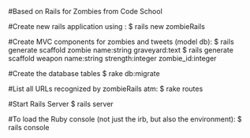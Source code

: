 #Based on Rails for Zombies from Code School

#Create new rails application using : 
$ rails new zombieRails


#Create MVC components for zombies and tweets (model db):
$ rails generate scaffold zombie name:string graveyard:text
$ rails generate scaffold weapon name:string strength:integer zombie_id:integer

#Create the database tables
$ rake db:migrate

#List all URLs recognized by zombieRails atm:
$ rake routes

#Start Rails Server
$ rails server

#To load the Ruby console (not just the irb, but also the environment):
$ rails console

